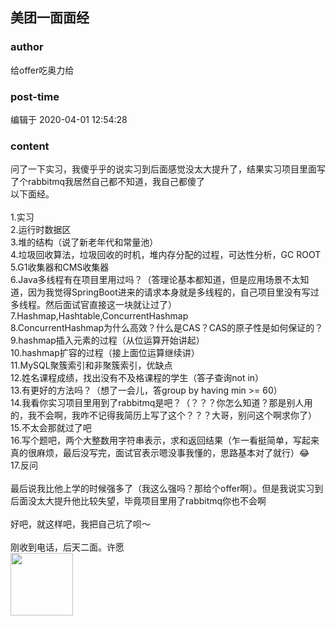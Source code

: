 ## 美团一面面经
### author 
给offer吃奥力给
### post-time 

编辑于  2020-04-01 12:54:28
### content 
<div class="post-topic-des nc-post-content">
 问了一下实习，我傻乎乎的说实习到后面感觉没太大提升了，结果实习项目里面写了个rabbitmq我居然自己都不知道，我自己都傻了
 <br/>
 以下面经。
 <br/>
 <br/>
 1.实习
 <br/>
 2.运行时数据区
 <br/>
 3.堆的结构（说了新老年代和常量池）
 <br/>
 4.垃圾回收算法，垃圾回收的时机，堆内存分配的过程，可达性分析，GC ROOT
 <br/>
 5.G1收集器和CMS收集器
 <br/>
 6.Java多线程有在项目里用过吗？（答理论基本都知道，但是应用场景不太知道，因为我觉得SpringBoot进来的请求本身就是多线程的，自己项目里没有写过多线程。然后面试官直接这一块就让过了）
 <br/>
 7.Hashmap,Hashtable,ConcurrentHashmap
 <br/>
 8.ConcurrentHashmap为什么高效？什么是CAS？CAS的原子性是如何保证的？
 <br/>
 9.hashmap插入元素的过程（从位运算开始讲起）
 <br/>
 10.hashmap扩容的过程（接上面位运算继续讲）
 <br/>
 11.MySQL聚簇索引和非聚簇索引，优缺点
 <br/>
 12.姓名课程成绩，找出没有不及格课程的学生（答子查询not in）
 <br/>
 13.有更好的方法吗？（想了一会儿，答group by having min &gt;= 60）
 <br/>
 14.我看你实习项目里用到了rabbitmq是吧？（？？？你怎么知道？那是别人用的，我不会啊，我咋不记得我简历上写了这个？？？大哥，别问这个啊求你了）
 <br/>
 15.不太会那就过了吧
 <br/>
 16.写个题吧，两个大整数用字符串表示，求和返回结果（乍一看挺简单，写起来真的很麻烦，最后没写完，面试官表示嗯没事我懂的，思路基本对了就行）😂
 <br/>
 17.反问
 <br/>
 <br/>
 最后说我比他上学的时候强多了（我这么强吗？那给个offer啊）。但是我说实习到后面没太大提升他比较失望，毕竟项目里用了rabbitmq你也不会啊
 <br/>
 <br/>
 好吧，就这样吧，我把自己坑了呗～
 <br/>
 <br/>
 刚收到电话，后天二面。许愿
 <br/>
 <img data-card-emoji="[抱大腿]" height="100px" src="https://uploadfiles.nowcoder.com/images/20191019/6658561_1571454654067_FB5C81ED3A220004B71069645F112867" width="100px"/>
</div>
